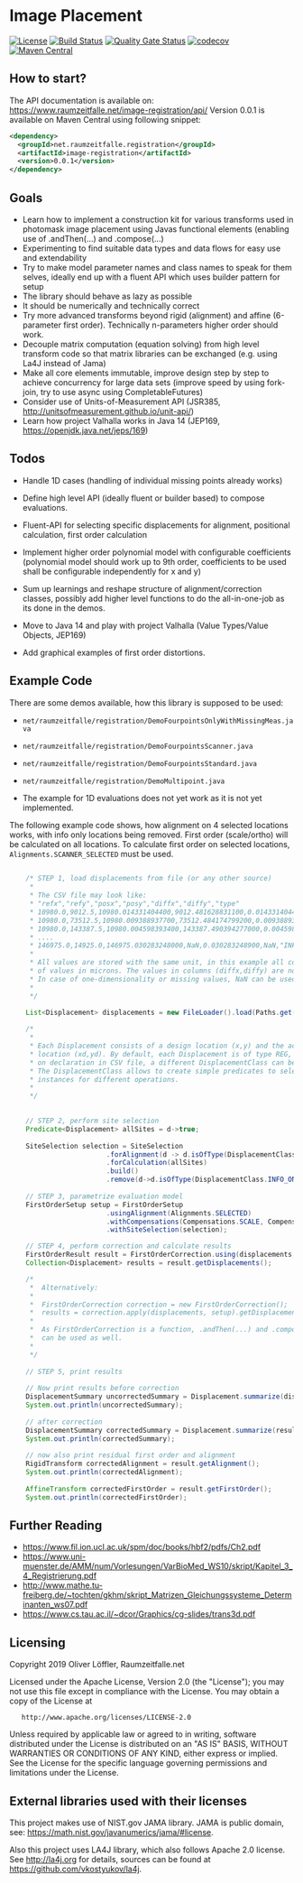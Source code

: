 # Image Placement

[![License](https://img.shields.io/badge/License-Apache%202.0-blue.svg)](https://opensource.org/licenses/Apache-2.0) [![Build Status](https://travis-ci.org/Oliver-Loeffler/image-registration.svg?branch=master)](https://travis-ci.org/Oliver-Loeffler/image-registration) [![Quality Gate Status](https://sonarcloud.io/api/project_badges/measure?project=net.raumzeitfalle.registration%3Aimage-registration&metric=alert_status)](https://sonarcloud.io/dashboard?id=net.raumzeitfalle.registration%3Aimage-registration) 
[![codecov](https://codecov.io/gh/Oliver-Loeffler/image-registration/branch/master/graph/badge.svg)](https://codecov.io/gh/Oliver-Loeffler/image-registration) [![Maven Central](https://maven-badges.herokuapp.com/maven-central/net.raumzeitfalle.registration/image-registration/badge.svg)](https://maven-badges.herokuapp.com/maven-central/net.raumzeitfalle.registration/image-registration)

## How to start?

The API documentation is available on: https://www.raumzeitfalle.net/image-registration/api/
Version 0.0.1 is available on Maven Central using following snippet:

```xml
<dependency>
  <groupId>net.raumzeitfalle.registration</groupId>
  <artifactId>image-registration</artifactId>
  <version>0.0.1</version>
</dependency>
```

## Goals

* Learn how to implement a construction kit for various transforms used in photomask image placement 
  using Javas functional elements (enabling use of .andThen(...) and .compose(...)
* Experimenting to find suitable data types and data flows for easy use and extendability
* Try to make model parameter names and class names to speak for them selves, ideally 
  end up with a fluent API which uses builder pattern for setup
* The library should behave as lazy as possible 
* It should be numerically and technically correct 
* Try more advanced transforms beyond rigid (alignment) and affine (6-parameter first 
  order). Technically n-parameters higher order should work.
* Decouple matrix computation (equation solving) from high level transform code so 
  that matrix libraries can be exchanged (e.g. using La4J instead of Jama)
* Make all core elements immutable, improve design step by step to achieve concurrency 
  for large data sets (improve speed by using fork-join, try to use async using CompletableFutures) 
* Consider use of Units-of-Measurement API (JSR385, http://unitsofmeasurement.github.io/unit-api/)
* Learn how project Valhalla works in Java 14 (JEP169, https://openjdk.java.net/jeps/169)

## Todos
* Handle 1D cases (handling of individual missing points already works)
* Define high level API (ideally fluent or builder based) to compose evaluations.
* Fluent-API for selecting specific displacements for alignment, positional calculation, 
  first order calculation

* Implement higher order polynomial model with configurable coefficients (polynomial 
  model should work up to 9th order, coefficients to be used shall be configurable independently for x and y)
* Sum up learnings and reshape structure of alignment/correction classes, possibly add 
  higher level functions to do the all-in-one-job as its done in the demos.   

* Move to Java 14 and play with project Valhalla (Value Types/Value Objects, JEP169)

* Add graphical examples of first order distortions.

## Example Code

There are some demos available, how this library is supposed to be used:

* `net/raumzeitfalle/registration/DemoFourpointsOnlyWithMissingMeas.java`
* `net/raumzeitfalle/registration/DemoFourpointsScanner.java`
* `net/raumzeitfalle/registration/DemoFourpointsStandard.java`
* `net/raumzeitfalle/registration/DemoMultipoint.java`

* The example for 1D evaluations does not yet work as it is not yet implemented.

The following example code shows, how alignment on 4 selected locations works, with 
info only locations being removed. First order (scale/ortho) will be calculated on 
all locations. To calculate first order on selected locations, `Alignments.SCANNER_SELECTED` must 
be used.

```java
    
    /* STEP 1, load displacements from file (or any other source)
     *
     * The CSV file may look like:
     * "refx","refy","posx","posy","diffx","diffy","type"
     * 10980.0,9012.5,10980.014331404400,9012.481628831100,0.014331404400,-0.018371168900,"ALIGN"
     * 10980.0,73512.5,10980.009388937700,73512.484174799200,0.009388937700,-0.015825200800,"REG_MARK"
     * 10980.0,143387.5,10980.004598393400,143387.490394277000,0.004598393400,-0.009605722700,"ALIGN"
     * ....
     * 146975.0,14925.0,146975.030283248000,NaN,0.030283248900,NaN,"INFO_ONLY"
     * 
     * All values are stored with the same unit, in this example all columns consist
     * of values in microns. The values in columns (diffx,diffy) are not used.
     * In case of one-dimensionality or missing values, NaN can be used.
     * 
     */

    List<Displacement> displacements = new FileLoader().load(Paths.get("Demo-4Point.csv"));
        
    /*
     * 
     * Each Displacement consists of a design location (x,y) and the actual displaced
     * location (xd,yd). By default, each Displacement is of type REG, but depending
     * on declaration in CSV file, a different DisplacementClass can be assigned.
     * The DisplacementClass allows to create simple predicates to select Displacmemt  
     * instances for different operations.
     *
     */
    

    // STEP 2, perform site selection
    Predicate<Displacement> allSites = d->true;
     
    SiteSelection selection = SiteSelection
                        .forAlignment(d -> d.isOfType(DisplacementClass.ALIGN))
                        .forCalculation(allSites)
                        .build()
                        .remove(d->d.isOfType(DisplacementClass.INFO_ONLY));
    
    // STEP 3, parametrize evaluation model 
    FirstOrderSetup setup = FirstOrderSetup
                        .usingAlignment(Alignments.SELECTED)
                        .withCompensations(Compensations.SCALE, Compensations.ORTHO)
                        .withSiteSelection(selection);

    // STEP 4, perform correction and calculate results
    FirstOrderResult result = FirstOrderCorrection.using(displacements, setup);
    Collection<Displacement> results = result.getDisplacements();

    /* 
     *  Alternatively:
     *
     *  FirstOrderCorrection correction = new FirstOrderCorrection();
     *  results = correction.apply(displacements, setup).getDisplacements();
     * 
     *  As FirstOrderCorrection is a function, .andThen(...) and .compose(...) 
     *  can be used as well. 
     *
     */  
    
    // STEP 5, print results
        
    // Now print results before correction
    DisplacementSummary uncorrectedSummary = Displacement.summarize(displacements, selection.getCalculation());
    System.out.println(uncorrectedSummary);
        
    // after correction
    DisplacementSummary correctedSummary = Displacement.summarize(results, selection.getCalculation());
    System.out.println(correctedSummary);
        
    // now also print residual first order and alignment
    RigidTransform correctedAlignment = result.getAlignment();
    System.out.println(correctedAlignment);
        
    AffineTransform correctedFirstOrder = result.getFirstOrder();
    System.out.println(correctedFirstOrder);
```

## Further Reading
* https://www.fil.ion.ucl.ac.uk/spm/doc/books/hbf2/pdfs/Ch2.pdf
* https://www.uni-muenster.de/AMM/num/Vorlesungen/VarBioMed_WS10/skript/Kapitel_3_4_Registrierung.pdf
* http://www.mathe.tu-freiberg.de/~tochten/gkhm/skript_Matrizen_Gleichungssysteme_Determinanten_ws07.pdf
* https://www.cs.tau.ac.il/~dcor/Graphics/cg-slides/trans3d.pdf 

## Licensing

   Copyright 2019 Oliver Löffler, Raumzeitfalle.net

   Licensed under the Apache License, Version 2.0 (the "License");
   you may not use this file except in compliance with the License.
   You may obtain a copy of the License at

       http://www.apache.org/licenses/LICENSE-2.0

   Unless required by applicable law or agreed to in writing, software
   distributed under the License is distributed on an "AS IS" BASIS,
   WITHOUT WARRANTIES OR CONDITIONS OF ANY KIND, either express or implied.
   See the License for the specific language governing permissions and
   limitations under the License.

## External libraries used with their licenses

   This project makes use of NIST.gov JAMA library. JAMA is public domain, see:
   https://math.nist.gov/javanumerics/jama/#license.

   Also this project uses LA4J library, which also follows Apache 2.0 license.
   See http://la4j.org for details, sources can be found at https://github.com/vkostyukov/la4j.

 
